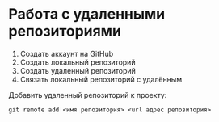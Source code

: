 # **Работа с удаленными репозиториями**

1. Создать аккаунт на GitHub
2. Создать локальный репозиторий
3. Создать удаленный репозиторий
4. Связать локальный репозиторий с удалённым

Добавить удаленный репозиторий к проекту:
```
git remote add <имя репозитория> <url адрес репозитория>
```
